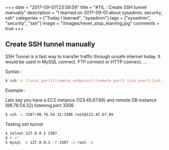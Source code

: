 +++
date = "2017-09-01T23:59:59"
title = "#TIL : Create SSH tunnel manually"
description = "I learned on 2017-09-01 about sysadmin, security, ssh"
categories = ["Today I learned", "sysadmin"]
tags = ["sysadmin", "security", "ssh"]
image = "/images/never_stop_learning.jpg"
comments = true
+++



## Create SSH tunnel manually

SSH Tunnel is a fast way to transfer traffic through unsafe internet today. It would be used in MySQL connect, FTP connect or HTTP connect, ...

Syntax :

```bash
$ ssh -L [local_port]:[remote_endpoint]:[remote_port] [ssh_user]:[ssh_ip]
```

Example :

Lets say you have a EC2 instance (123.45.67.89) and remote DB instance (98.76.54.32) listening port 3306

```bash
$ ssh -L 3307:98.76.54.32:3306 root@123.45.67.89
```

Testing ssh tunnel

```bash
$ telnet 127.0.0.1 3307
$ # or
$ mysql -h 127.0.0.1 -P 3307 -u root -p
```
